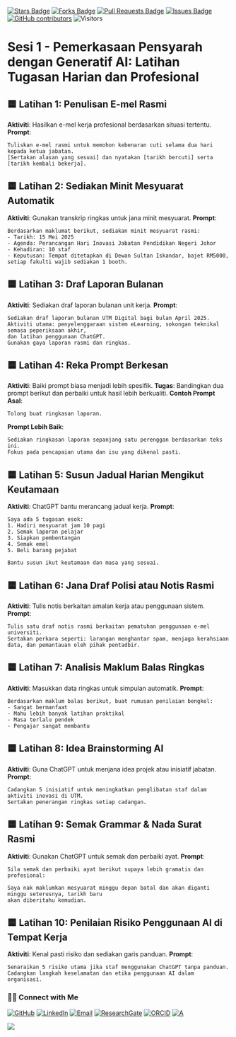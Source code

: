<a href="https://github.com/drshahizan/short-course/stargazers"><img src="https://img.shields.io/github/stars/drshahizan/short-course" alt="Stars Badge"/></a>
<a href="https://github.com/drshahizan/short-course/network/members"><img src="https://img.shields.io/github/forks/drshahizan/short-course" alt="Forks Badge"/></a>
<a href="https://github.com/drshahizan/short-course/pulls"><img src="https://img.shields.io/github/issues-pr/drshahizan/short-course" alt="Pull Requests Badge"/></a>
<a href="https://github.com/drshahizan/short-course"><img src="https://img.shields.io/github/issues/drshahizan/short-course" alt="Issues Badge"/></a>
<a href="https://github.com/drshahizan/short-course/graphs/contributors"><img alt="GitHub contributors" src="https://img.shields.io/github/contributors/drshahizan/short-course?color=2b9348"></a>
![Visitors](https://api.visitorbadge.io/api/visitors?path=https%3A%2F%2Fgithub.com%2Fdrshahizan%2Fshort-course&labelColor=%23d9e3f0&countColor=%23697689&style=flat)

# Sesi 1 - Pemerkasaan Pensyarah dengan Generatif AI: Latihan Tugasan Harian dan Profesional

## 🟦 **Latihan 1: Penulisan E-mel Rasmi**

**Aktiviti**: Hasilkan e-mel kerja profesional berdasarkan situasi tertentu.
**Prompt**:

```
Tuliskan e-mel rasmi untuk memohon kebenaran cuti selama dua hari kepada ketua jabatan.
[Sertakan alasan yang sesuai] dan nyatakan [tarikh bercuti] serta [tarikh kembali bekerja].
```

## 🟦 **Latihan 2: Sediakan Minit Mesyuarat Automatik**

**Aktiviti**: Gunakan transkrip ringkas untuk jana minit mesyuarat.
**Prompt**:

```
Berdasarkan maklumat berikut, sediakan minit mesyuarat rasmi: 
- Tarikh: 15 Mei 2025
- Agenda: Perancangan Hari Inovasi Jabatan Pendidikan Negeri Johor
- Kehadiran: 10 staf
- Keputusan: Tempat ditetapkan di Dewan Sultan Iskandar, bajet RM5000, setiap fakulti wajib sediakan 1 booth.
```

## 🟦 **Latihan 3: Draf Laporan Bulanan**

**Aktiviti**: Sediakan draf laporan bulanan unit kerja.
**Prompt**:

```
Sediakan draf laporan bulanan UTM Digital bagi bulan April 2025.
Aktiviti utama: penyelenggaraan sistem eLearning, sokongan teknikal semasa peperiksaan akhir,
dan latihan penggunaan ChatGPT.
Gunakan gaya laporan rasmi dan ringkas.
```

## 🟦 **Latihan 4: Reka Prompt Berkesan**

**Aktiviti**: Baiki prompt biasa menjadi lebih spesifik.
**Tugas**:
Bandingkan dua prompt berikut dan perbaiki untuk hasil lebih berkualiti.
**Contoh Prompt Asal**:

```
Tolong buat ringkasan laporan.
```

**Prompt Lebih Baik**:

```
Sediakan ringkasan laporan sepanjang satu perenggan berdasarkan teks ini.
Fokus pada pencapaian utama dan isu yang dikenal pasti.
```

## 🟦 **Latihan 5: Susun Jadual Harian Mengikut Keutamaan**

**Aktiviti**: ChatGPT bantu merancang jadual kerja.
**Prompt**:

```
Saya ada 5 tugasan esok:
1. Hadiri mesyuarat jam 10 pagi
2. Semak laporan pelajar
3. Siapkan pembentangan
4. Semak emel
5. Beli barang pejabat

Bantu susun ikut keutamaan dan masa yang sesuai.
```

## 🟦 **Latihan 6: Jana Draf Polisi atau Notis Rasmi**

**Aktiviti**: Tulis notis berkaitan amalan kerja atau penggunaan sistem.
**Prompt**:

```
Tulis satu draf notis rasmi berkaitan pematuhan penggunaan e-mel universiti.
Sertakan perkara seperti: larangan menghantar spam, menjaga kerahsiaan data, dan pemantauan oleh pihak pentadbir.
```

## 🟦 **Latihan 7: Analisis Maklum Balas Ringkas**

**Aktiviti**: Masukkan data ringkas untuk simpulan automatik.
**Prompt**:

```
Berdasarkan maklum balas berikut, buat rumusan penilaian bengkel: 
- Sangat bermanfaat
- Mahu lebih banyak latihan praktikal
- Masa terlalu pendek
- Pengajar sangat membantu
```

## 🟦 **Latihan 8: Idea Brainstorming AI**

**Aktiviti**: Guna ChatGPT untuk menjana idea projek atau inisiatif jabatan.
**Prompt**:

```
Cadangkan 5 inisiatif untuk meningkatkan penglibatan staf dalam aktiviti inovasi di UTM.
Sertakan penerangan ringkas setiap cadangan.
```

## 🟦 **Latihan 9: Semak Grammar & Nada Surat Rasmi**

**Aktiviti**: Gunakan ChatGPT untuk semak dan perbaiki ayat.
**Prompt**:

```
Sila semak dan perbaiki ayat berikut supaya lebih gramatis dan profesional:

Saya nak maklumkan mesyuarat minggu depan batal dan akan diganti minggu seterusnya, tarikh baru
akan diberitahu kemudian.
```

## 🟦 **Latihan 10: Penilaian Risiko Penggunaan AI di Tempat Kerja**

**Aktiviti**: Kenal pasti risiko dan sediakan garis panduan.
**Prompt**:

```
Senaraikan 5 risiko utama jika staf menggunakan ChatGPT tanpa panduan.
Cadangkan langkah keselamatan dan etika penggunaan AI dalam organisasi.
```


### 🙌🏻 Connect with Me
<p align="left">
    <a href="https://github.com/drshahizan" target="_blank"><img alt="GitHub" src="https://img.shields.io/badge/-@drshahizan-181717?style=flat-square&logo=GitHub&logoColor=white"></a>
    <a href="https://www.linkedin.com/in/drshahizan" target="_blank"><img alt="LinkedIn" src="https://img.shields.io/badge/-drshahizan-blue?style=flat-square&logo=Linkedin&logoColor=white&link=https://www.linkedin.com/in/drshahizan/"></a>
    <a href="mailto:shahizan@utm.my" target="_blank"><img alt="Email" src="https://img.shields.io/badge/-shahizan@utm.my-c14438?style=flat-square&logo=Gmail&logoColor=white&link=mailto:shahizan@utm.my.com"></a>
    <a href="https://www.researchgate.net/profile/Mohd-Othman-28" target="_blank"><img alt="ResearchGate" src="https://img.shields.io/badge/-ResearchGate-00CCBB?style=flat-square&logo=ResearchGate&logoColor=white"></a>
    <a href="https://orcid.org/0000-0003-4261-1873" target="_blank"><img alt="ORCID" src="https://img.shields.io/badge/-ORCID-A6CE39?style=flat-square&logo=ORCID&logoColor=white"></a> 
 <a href="https://visitorbadge.io/status?path=https%3A%2F%2Fgithub.com%2Fdrshahizan" target="_blank"><img alt="A" src="https://api.visitorbadge.io/api/visitors?path=https%3A%2F%2Fgithub.com%2Fdrshahizan&labelColor=%23697689&countColor=%23555555&style=plastic"></a>
 
![](https://hit.yhype.me/github/profile?user_id=81284918)
</p>
